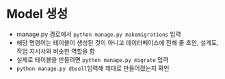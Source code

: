 # Model 생성

* manage.py 경로에서 `python manage.py makemigrations` 입력
* 해당 명령어는 테이블이 생성된 것이 아니고 데이터베이스에 전해 줄 초안, 설계도, 작업 지시서와 비슷한 역할을 함
* 실제로 테이블을 만들려면 `python manage.py migrate` 입력
* `python manage.py dbsell`입력해 제대로 만들어졌는지 확인

